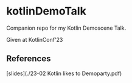 # kotlinDemoTalk

Companion repo for my Kotlin Demoscene Talk.

Given at KotlinConf'23

## References

[slides](./23-02 Kotlin likes to Demoparty.pdf)
